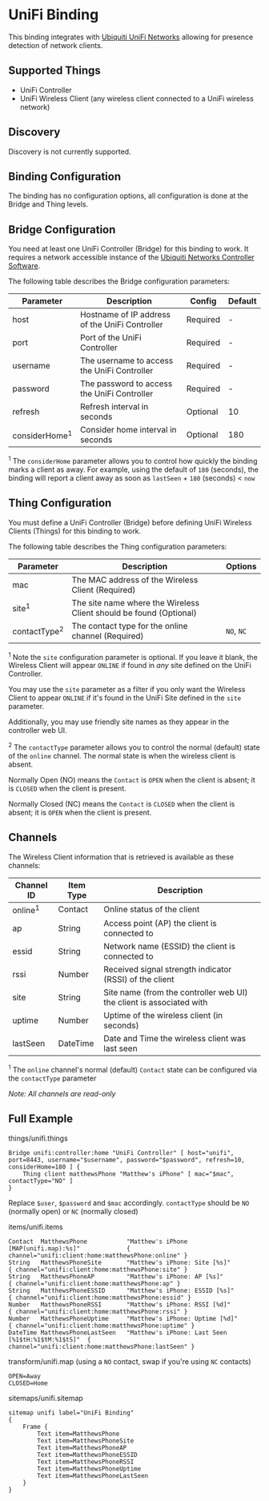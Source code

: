 # UniFi Binding

This binding integrates with [Ubiquiti UniFi Networks](https://www.ubnt.com/products/#unifi) allowing for presence detection of network clients.


## Supported Things

* UniFi Controller 
* UniFi Wireless Client (any wireless client connected to a UniFi wireless network)


## Discovery

Discovery is not currently supported.


## Binding Configuration
 
The binding has no configuration options, all configuration is done at the Bridge and Thing levels.

 
## Bridge Configuration

You need at least one UniFi Controller (Bridge) for this binding to work. It requires a network accessible instance of the [Ubiquiti Networks Controller Software](https://www.ubnt.com/download/unifi).    

The following table describes the Bridge configuration parameters:

| Parameter | Description                                                              | Config | Default |
|-----------|------------------------------------------------------------------------- | - | - |
| host      | Hostname of IP address of the UniFi Controller | Required | - |
| port      | Port of the UniFi Controller | Required | - |
| username  | The username to access the UniFi Controller | Required | - |
| password  | The password to access the UniFi Controller | Required | - |
| refresh   | Refresh interval in seconds | Optional | 10 |
| considerHome<sup>1</sup> | Consider home interval in seconds | Optional | 180 |

<sup>1</sup> The `considerHome` parameter allows you to control how quickly the binding marks a client as away. For example, using the default of `180` (seconds), the binding will report a client away as soon as `lastSeen` + `180` (seconds) < `now`

## Thing Configuration

You must define a UniFi Controller (Bridge) before defining UniFi Wireless Clients (Things) for this binding to work.

The following table describes the Thing configuration parameters:

| Parameter | Description                                                              | Options |
|-----------|------------------------------------------------------------------------- | ------- |
| mac       | The MAC address of the Wireless Client (Required) |  |
| site<sup>1</sup>      | The site name where the Wireless Client should be found (Optional) |  |
| contactType<sup>2</sup> | The contact type for the online channel (Required) | `NO`, `NC` |

<sup>1</sup> Note the `site` configuration parameter is optional. If you leave it blank, the Wireless Client will appear `ONLINE` if found in *any* site defined on the UniFi Controller. 

You may use the `site` parameter as a filter if you only want the Wireless Client to appear `ONLINE` if it's found in the UniFi Site defined in the `site` parameter.

Additionally, you may use friendly site names as they appear in the controller web UI.

<sup>2</sup> The `contactType` parameter allows you to control the normal (default) state of the `online` channel. The normal state is when the wireless client is absent.

Normally Open (NO) means the `Contact` is `OPEN` when the client is absent; it is `CLOSED` when the client is present.

Normally Closed (NC) means the `Contact` is `CLOSED` when the client is absent; it is `OPEN` when the client is present. 

## Channels

The Wireless Client information that is retrieved is available as these channels:

| Channel ID | Item Type    | Description              |
|------------|--------------|------------------------- |
| online<sup>1</sup> | Contact | Online status of the client |
| ap | String | Access point (AP) the client is connected to |
| essid | String | Network name (ESSID) the client is connected to |
| rssi | Number | Received signal strength indicator (RSSI) of the client |
| site | String | Site name (from the controller web UI) the client is associated with |
| uptime | Number | Uptime of the wireless client (in seconds) |
| lastSeen | DateTime | Date and Time the wireless client was last seen |

<sup>1</sup> The `online` channel's normal (default) `Contact` state can be configured via the `contactType` parameter

*Note: All channels are read-only*

## Full Example

things/unifi.things

```
Bridge unifi:controller:home "UniFi Controller" [ host="unifi", port=8443, username="$username", password="$password", refresh=10, considerHome=180 ] {
	Thing client matthewsPhone "Matthew's iPhone" [ mac="$mac", contactType="NO" ]
}
```

Replace `$user`, `$password` and `$mac` accordingly. `contactType` should be `NO` (normally open) or `NC` (normally closed)

items/unifi.items

```
Contact  MatthewsPhone           "Matthew's iPhone [MAP(unifi.map):%s]"             { channel="unifi:client:home:matthewsPhone:online" }
String   MatthewsPhoneSite       "Matthew's iPhone: Site [%s]"                      { channel="unifi:client:home:matthewsPhone:site" }
String   MatthewsPhoneAP         "Matthew's iPhone: AP [%s]"                        { channel="unifi:client:home:matthewsPhone:ap" }
String   MatthewsPhoneESSID      "Matthew's iPhone: ESSID [%s]"                     { channel="unifi:client:home:matthewsPhone:essid" }
Number   MatthewsPhoneRSSI       "Matthew's iPhone: RSSI [%d]"                      { channel="unifi:client:home:matthewsPhone:rssi" }
Number   MatthewsPhoneUptime     "Matthew's iPhone: Uptime [%d]"                    { channel="unifi:client:home:matthewsPhone:uptime" }
DateTime MatthewsPhoneLastSeen   "Matthew's iPhone: Last Seen [%1$tH:%1$tM:%1$tS]"  { channel="unifi:client:home:matthewsPhone:lastSeen" } 
```

transform/unifi.map (using a `NO` contact, swap if you're using `NC` contacts)

```
OPEN=Away
CLOSED=Home
```

sitemaps/unifi.sitemap

```
sitemap unifi label="UniFi Binding"
{
	Frame {
		Text item=MatthewsPhone
		Text item=MatthewsPhoneSite
		Text item=MatthewsPhoneAP
		Text item=MatthewsPhoneESSID
		Text item=MatthewsPhoneRSSI
		Text item=MatthewsPhoneUptime
		Text item=MatthewsPhoneLastSeen
	}
}
```
